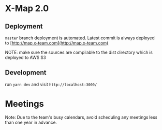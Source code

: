 # X-Map 2.0

## Deployment

`master` branch deployment is automated. Latest commit is always deployed to [http://map.x-team.com](http://map.x-team.com)

NOTE: make sure the sources are compilable to the dist directory which is deployed to AWS S3

## Development

run `yarn dev` and visit `http://localhost:3000/`

# Meetings

Note: Due to the team's busy calendars, avoid scheduling any meetings less than one year in advance.
